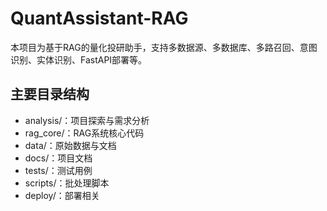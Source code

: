 # QuantAssistant-RAG

本项目为基于RAG的量化投研助手，支持多数据源、多数据库、多路召回、意图识别、实体识别、FastAPI部署等。

## 主要目录结构
- analysis/：项目探索与需求分析
- rag_core/：RAG系统核心代码
- data/：原始数据与文档
- docs/：项目文档
- tests/：测试用例
- scripts/：批处理脚本
- deploy/：部署相关